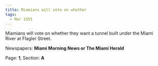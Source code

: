 ```yaml
---  
title: Miamians will vote on whether  
tags:  
  - Mar 1955  
---  
```

  
Miamians will vote on whether they want a tunnel built under the Miami River at Flagler Street.  
  
Newspapers: **Miami Morning News or The Miami Herald**  
  
Page: **1**, Section: **A** 
